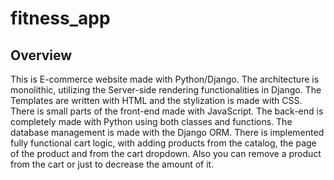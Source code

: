 # fitness_app
## Overview
This is E-commerce website made with Python/Django. The architecture is monolithic, utilizing the Server-side rendering functionalities in Django. The Templates are written with HTML and the stylization is made with
CSS. There is small parts of the front-end made with JavaScript. The back-end is completely made with Python using both classes and functions. The database management is made with the Django ORM. There is 
implemented fully functional cart logic, with adding products from the catalog, the page of the product and from the cart dropdown. Also you can remove a product from the cart or just to decrease the amount of it.
